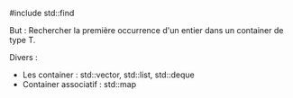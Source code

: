 #include <algorithm>    std::find

But : Rechercher la première occurrence 
d'un entier dans un container
de type T.


Divers : 
- Les container : std::vector, std::list, std::deque
- Container associatif : std::map